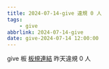 ```yaml
---
title: 2024-07-14-give 違規 0 人
tags:
    - give
abbrlink: 2024-07-14-give
date: give-2024-07-14 12:00:00
---
```

give 板 [板規連結](https://www.ptt.cc/bbs/give/M.1612495900.A.C32.html)
昨天違規 0 人
